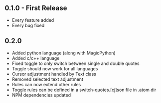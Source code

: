 ## 0.1.0 - First Release
* Every feature added
* Every bug fixed

## 0.2.0
* Added python language (along with MagicPython)
* Added c/c++ language
* Fixed toggle to only switch between single and double quotes
* Toggle should now work for all languages
* Cursor adjustment handled by Text class
* Removed selected text adjustment
* Rules can now extend other rules
* Toggle rules can be defined in a switch-quotes.[cj]son file in .atom dir
* NPM dependencies updated

